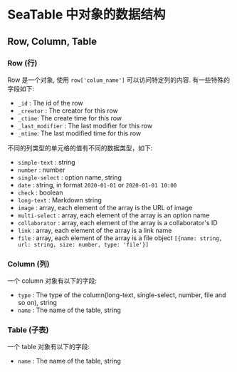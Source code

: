 # SeaTable 中对象的数据结构

## Row, Column, Table

### Row (行)

Row 是一个对象, 使用 `row['colum_name']` 可以访问特定列的内容. 有一些特殊的字段如下:

* `_id` : The id of the row
* `_creator` : The creator for this row
* `_ctime`: The create time for this row
* `_last_modifier` : The last modifier for this row
* `_mtime`: The last modified time for this row

不同的列类型的单元格的值有不同的数据类型，如下:

* `simple-text` : string
* `number` : number
* `single-select` : option name, string
* `date` : string, in format `2020-01-01` or `2020-01-01 10:00` 
* `check` : boolean
* `long-text` : Markdown string
* `image` : array, each element of the array is the URL of image
* `multi-select` : array, each element of the array is an option name
* `collaborator` : array, each element of the array is a collaborator's ID
* `link` : array, each element of the array is a link name
* `file` : array, each element of the array is a file object  `[{name: string, url: string, size: number, type: 'file'}]`

### Column (列)

一个 column 对象有以下的字段:

* `type` : The type of the column(long-text, single-select, number, file and so on), string
* `name` : The name of the table, string

### Table (子表)

一个 table 对象有以下的字段:

* `name` : The name of the table, string
